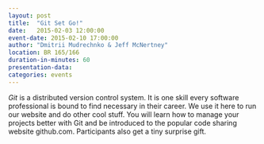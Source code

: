 ```yaml
---
layout: post
title:  "Git Set Go!"
date:   2015-02-03 12:00:00
event-date: 2015-02-10 17:00:00
author: "Dmitrii Mudrechnko & Jeff McNertney"
location: BR 165/166
duration-in-minutes: 60
presentation-data:
categories: events
---
```


_Git_ is a distributed version control system.
It is one skill every software professional is
bound to find necessary in their career. We use it here
to run our website and do other cool stuff. You
will learn how to manage your projects better with
Git and be introduced to the popular code sharing
website github.com. Participants also get a tiny
surprise gift. 
